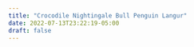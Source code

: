 ```yaml
---
title: "Crocodile Nightingale Bull Penguin Langur"
date: 2022-07-13T23:22:19-05:00
draft: false
---
```


